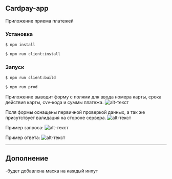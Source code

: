 ## Cardpay-app
Приложение приема платежей

### Установка

```sh
$ npm install
```
```sh
$ npm run client:install
```

### Запуск

```sh
$ npm run client:build
```
```sh
$ npm run prod
```

Приложение выводит форму с полями для ввода номера карты, срока действия карты, cvv-кода и суммы платежа.
![alt-текст](https://i.ibb.co/2Wq6YWh/interface1.png "Основной интерфейс")

Поля формы оснащены первичной проверкой данных, а так же присутствует валидация на стороне сервера.
![alt-текст](https://ibb.co/FsfJ6Hy "Заполненная форма")

Пример запроса:
![alt-текст](https://ibb.co/VTL6BB6 "request")

Пример ответа:
![alt-текст](https://ibb.co/D7hjZn1 "response")

---

## Дополнение

-будет добавлена маска на каждый инпут